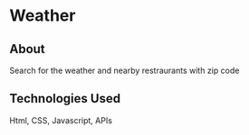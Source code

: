# Weather

## About
Search for the weather and nearby restraurants with zip code

## Technologies Used
Html, CSS, Javascript, APIs

